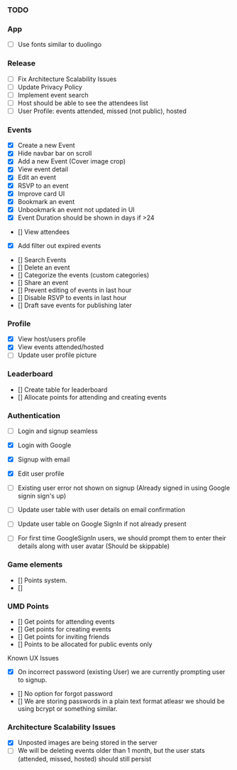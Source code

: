 ### TODO

### App

- [ ] Use fonts similar to duolingo

### Release
- [ ] Fix Architecture Scalability Issues
- [ ] Update Privacy Policy
- [ ] Implement event search
- [ ] Host should be able to see the attendees list
- [ ] User Profile: events attended, missed (not public), hosted

### Events
- [X] Create a new Event
- [X] Hide navbar bar on scroll
- [X] Add a new Event (Cover image crop)
- [X] View event detail
- [X] Edit an event
- [X] RSVP to an event
- [X] Improve card UI 
- [X] Bookmark an event
- [X] Unbookmark an event not updated in UI
- [X] Event Duration should be shown in days if >24
- [] View attendees
- [X] Add filter out expired events
- [] Search Events
- [] Delete an event
- [] Categorize the events (custom categories)
- [] Share an event
- [] Prevent editing of events in last hour
- [] Disable RSVP to events in last hour
- [] Draft save events for publishing later

### Profile
- [X] View host/users profile
- [X] View events attended/hosted
- [ ] Update user profile picture

### Leaderboard
- [] Create table for leaderboard
- [] Allocate points for attending and creating events

### Authentication
- [ ] Login and signup seamless
- [X] Login with Google
- [X] Signup with email
- [X] Edit user profile
- [ ] Existing user error not shown on signup (Already signed in using Google signin sign's up)
- [ ] Update user table with user details on email confirmation
- [ ] Update user table on Google SignIn if not already present
- [ ] For first time GoogleSignIn users, we should prompt them to enter their details along with user avatar (Should be skippable)


### Game elements

- [] Points system.
- [] 

### UMD Points
- [] Get points for attending events
- [] Get points for creating events
- [] Get points for inviting friends
- [] Points to be allocated for public events only


Known UX Issues

- [X] On incorrect password (existing User) we are currently prompting user to signup.
- [] No option for forgot password
- [] We are storing passwords in a plain text format atleasr we should be using bcrypt or something similar.

### Architecture Scalability Issues
- [X] Unposted images are being stored in the server
- [ ] We will be deleting events older than 1 month, but the user stats (attended, missed, hosted) should still persist